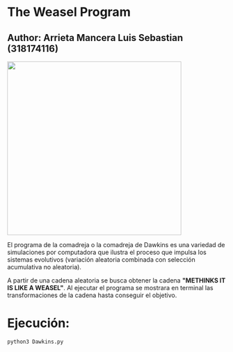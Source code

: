 # The Weasel Program
## Author: Arrieta Mancera Luis Sebastian (318174116)

<img width="400px" src="https://media.giphy.com/media/v1.Y2lkPTc5MGI3NjExbzhzd2h4aXNiMW11ODZ0cnB2dTg1NzUzMG0xZTgybjRieXd5bTJ0NyZlcD12MV9pbnRlcm5hbF9naWZfYnlfaWQmY3Q9Zw/KiXiO1iR3fFhC/giphy-downsized-large.gif"/>

El programa de la comadreja o la comadreja de Dawkins es una variedad de simulaciones por computadora que ilustra el proceso que impulsa los sistemas evolutivos (variación aleatoria combinada con selección acumulativa no aleatoria).

A partir de una cadena aleatoria se busca obtener la cadena **"METHINKS IT IS LIKE A WEASEL"**. Al ejecutar el programa se mostrara en terminal las transformaciones de la cadena hasta conseguir el objetivo.

# Ejecución:

```bash
python3 Dawkins.py
```

